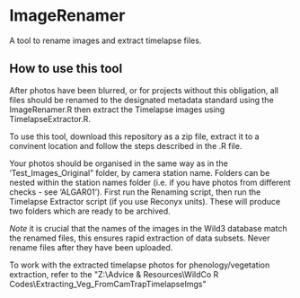 # ImageRenamer
A tool to rename images and extract timelapse files.

## How to use this tool

After photos have been blurred, or for projects without this obligation, all files should be renamed to the designated metadata standard using the ImageRenamer.R then extract the Timelapse images using TimelapseExtractor.R.

To use this tool, download this repository as a zip file, extract it to a convinent location and follow the steps described in the .R file.

Your photos should be organised in the same way as in the ‘Test_Images_Original” folder, by camera station name. Folders can be nested within the station names folder (i.e. if you have photos from different checks - see ‘ALGAR01’). First run the Renaming script, then run the Timelapse Extractor script (if you use Reconyx units). These will produce two folders which are ready to be archived. 

*Note* it is crucial that the names of the images in the Wild3 database match the renamed files, this ensures rapid extraction of data subsets. Never rename files after they have been uploaded.

To work with the extracted timelapse photos for phenology/vegetation extraction, refer to the "Z:\Advice & Resources\WildCo R Codes\Extracting_Veg_FromCamTrapTimelapseImgs"
